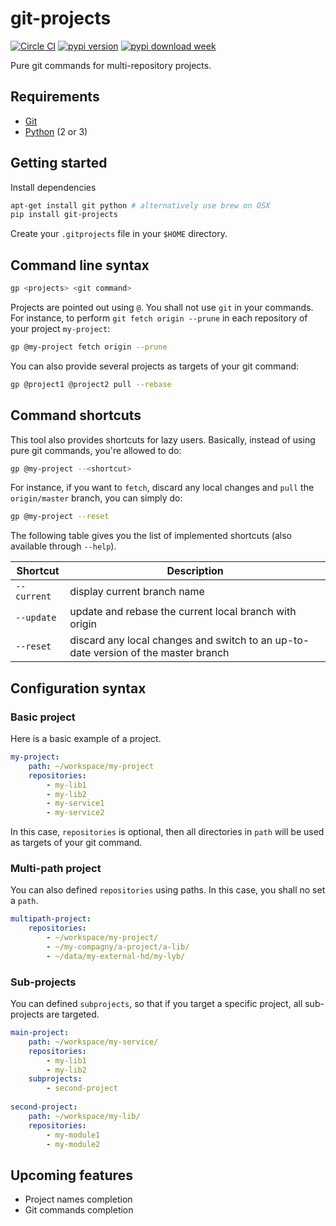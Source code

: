 # git-projects

[![Circle CI](https://img.shields.io/circleci/project/thavel/git-projects/master.svg)](https://circleci.com/gh/thavel/git-projects) [![pypi version](http://img.shields.io/pypi/v/git-projects.svg)](https://pypi.python.org/pypi/git-projects) [![pypi download week](http://img.shields.io/pypi/dw/git-projects.svg)](https://pypi.python.org/pypi/git-projects)


Pure git commands for multi-repository projects.

## Requirements

* [Git](http://git-scm.com)
* [Python](https://www.python.org) (2 or 3)

## Getting started

Install dependencies

```bash
apt-get install git python # alternatively use brew on OSX
pip install git-projects
```

Create your `.gitprojects` file in your `$HOME` directory.

## Command line syntax

```bash
gp <projects> <git command>
```

Projects are pointed out using `@`. You shall not use `git` in your commands. For instance, to perform `git fetch origin --prune` in each repository of your project `my-project`:

```bash
gp @my-project fetch origin --prune
```

You can also provide several projects as targets of your git command:

```bash
gp @project1 @project2 pull --rebase
```

## Command shortcuts

This tool also provides shortcuts for lazy users. Basically, instead of using pure git commands, you're allowed to do:

```bash
gp @my-project --<shortcut>
```

For instance, if you want to `fetch`, discard any local changes and `pull` the `origin/master` branch, you can simply do:

```bash
gp @my-project --reset
```

The following table gives you the list of implemented shortcuts (also available through `--help`).

| Shortcut    | Description                                                                        |
|-------------|------------------------------------------------------------------------------------|
| `--current` | display current branch name                                                        |
| `--update`  | update and rebase the current local branch with origin                             |
| `--reset`   | discard any local changes and switch to an up-to-date version of the master branch |


## Configuration syntax

### Basic project

Here is a basic example of a project.

```yaml
my-project:
    path: ~/workspace/my-project
    repositories:
        - my-lib1
        - my-lib2
        - my-service1
        - my-service2
```

In this case, `repositories` is optional, then all directories in `path` will be used as targets of your git command.

### Multi-path project

You can also defined `repositories` using paths. In this case, you shall no set a `path`.

```yaml
multipath-project:
    repositories:
        - ~/workspace/my-project/
        - ~/my-compagny/a-project/a-lib/
        - ~/data/my-external-hd/my-lyb/
```

### Sub-projects

You can defined `subprojects`, so that if you target a specific project, all sub-projects are targeted.

```yaml
main-project:
    path: ~/workspace/my-service/
    repositories:
        - my-lib1
        - my-lib2
    subprojects:
        - second-project
        
second-project:
    path: ~/workspace/my-lib/
    repositories:
        - my-module1
        - my-module2
```

## Upcoming features

* Project names completion
* Git commands completion
